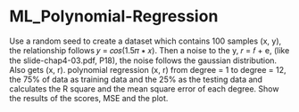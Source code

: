 # ML_Polynomial-Regression
Use a random seed to create a dataset which contains 100 samples (x, y),
the relationship follows 𝑦 = 𝑐𝑜𝑠(1.5𝜋 ∗ 𝑥). 
Then a noise to the y, 𝑟 = 𝑓 + e, (like the slide-chap4-03.pdf, P18), 
the noise follows the gaussian distribution. 
Also gets (x, r). polynomial regression (x, r) from degree = 1 to degree = 12, 
the 75% of data as training data and the 25% as the testing data 
and calculates the R square and the mean square error of each degree. Show the results of the scores, MSE and the plot.
